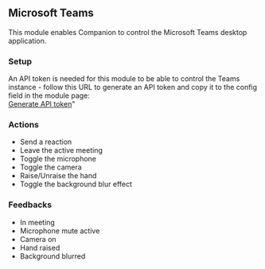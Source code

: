 ## Microsoft Teams

This module enables Companion to control the Microsoft Teams desktop application. 

### Setup

An API token is needed for this module to be able to control the Teams instance - follow this URL to generate an API token and copy it to the config field in the module page: <br> <a href='https://support.microsoft.com/en-us/office/connect-to-third-party-devices-in-microsoft-teams-aabca9f2-47bb-407f-9f9b-81a104a883d6' target='_blank'>Generate API token</a>"

### Actions

- Send a reaction
- Leave the active meeting
- Toggle the microphone
- Toggle the camera
- Raise/Unraise the hand
- Toggle the background blur effect

### Feedbacks

- In meeting
- Microphone mute active
- Camera on
- Hand raised
- Background blurred